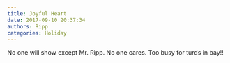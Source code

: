 ```yaml
---
title: Joyful Heart
date: 2017-09-10 20:37:34
authors: Ripp
categories: Holiday
---
```


 No one will show except Mr. Ripp. No one cares. Too busy for turds in bay!!